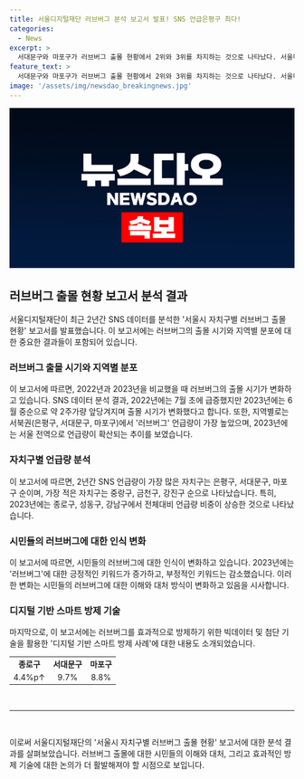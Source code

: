 ```yaml
---
title: 서울디지털재단 러브버그 분석 보고서 발표! SNS 언급은평구 최다!
categories:
  - News
excerpt: >
  서대문구와 마포구가 러브버그 출몰 현황에서 2위와 3위를 차지하는 것으로 나타났다. 서울디지털재단은 SNS 데이터 분석을 통해 서울시 자치구별 러브버그 출몰 시기와 분포를 분석한 보고서를 발표했다. 2022년과 2023년에 언급량이 가장 높은 자치구는 은평구, 서대문구, 마포구로 나타났으며, 올해 전체 대비 언급량이 상승한 자치구는 종로구, 성동구, 강남구였다. 시민들의 대처가 긍정적으로 변화하고 있으며, 관련 기술을 활용한 스마트 방제 사례도 소개되었다.
feature_text: >
  서대문구와 마포구가 러브버그 출몰 현황에서 2위와 3위를 차지하는 것으로 나타났다. 서울디지털재단은 SNS 데이터 분석을 통해 서울시 자치구별 러브버그 출몰 시기와 분포를 분석한 보고서를 발표했다. 2022년과 2023년에 언급량이 가장 높은 자치구는 은평구, 서대문구, 마포구로 나타났으며, 올해 전체 대비 언급량이 상승한 자치구는 종로구, 성동구, 강남구였다. 시민들의 대처가 긍정적으로 변화하고 있으며, 관련 기술을 활용한 스마트 방제 사례도 소개되었다.
image: '/assets/img/newsdao_breakingnews.jpg'
---
```


<p><img src="/assets/img/newsdao_breakingnews.jpg" alt="pcversion 속보" /></p>

<h2 data-ke-size="size26">러브버그 출몰 현황 보고서 분석 결과</h2>

<p data-ke-size="size16">서울디지털재단이 최근 2년간 SNS 데이터를 분석한 '서울시 자치구별 러브버그 출몰 현황' 보고서를 발표했습니다. 이 보고서에는 러브버그의 출몰 시기와 지역별 분포에 대한 중요한 결과들이 포함되어 있습니다.</p>

<h3 data-ke-size="size24">러브버그 출몰 시기와 지역별 분포</h3>

<p data-ke-size="size16">이 보고서에 따르면, 2022년과 2023년을 비교했을 때 러브버그의 출몰 시기가 변화하고 있습니다. SNS 데이터 분석 결과, 2022년에는 7월 초에 급증했지만 2023년에는 6월 중순으로 약 2주가량 앞당겨지며 출몰 시기가 변화했다고 합니다. 또한, 지역별로는 서북권(은평구, 서대문구, 마포구)에서 '러브버그' 언급량이 가장 높았으며, 2023년에는 서울 전역으로 언급량이 확산되는 추이를 보였습니다.</p>

<h3 data-ke-size="size24">자치구별 언급량 분석</h3>

<p data-ke-size="size16">이 보고서에 따르면, 2년간 SNS 언급량이 가장 많은 자치구는 은평구, 서대문구, 마포구 순이며, 가장 적은 자치구는 중랑구, 금천구, 강진구 순으로 나타났습니다. 특히, 2023년에는 종로구, 성동구, 강남구에서 전체대비 언급량 비중이 상승한 것으로 나타났습니다.</p>

<h3 data-ke-size="size24">시민들의 러브버그에 대한 인식 변화</h3>

<p data-ke-size="size16">이 보고서에 따르면, 시민들의 러브버그에 대한 인식이 변화하고 있습니다. 2023년에는 '러브버그'에 대한 긍정적인 키워드가 증가하고, 부정적인 키워드는 감소했습니다. 이러한 변화는 시민들의 러브버그에 대한 이해와 대처 방식이 변화하고 있음을 시사합니다.</p>

<h3 data-ke-size="size24">디지털 기반 스마트 방제 기술</h3>

<p data-ke-size="size16">마지막으로, 이 보고서에는 러브버그를 효과적으로 방제하기 위한 빅데이터 및 첨단 기술을 활용한 '디지털 기반 스마트 방제 사례'에 대한 내용도 소개되었습니다.</p>

<table>
  <tr>
    <td style="text-align: center; height: 17px;"><b>종로구</b></td>
    <td style="text-align: center; height: 17px;"><b>서대문구</b></td>
    <td style="text-align: center; height: 17px;"><b>마포구</b></td>
  </tr>
  <tr>
    <td style="text-align: center; height: 17px;">4.4%p↑</td>
    <td style="text-align: center; height: 17px;">9.7%</td>
    <td style="text-align: center; height: 17px;">8.8%</td>
  </tr>
</table>

<p data-ke-size="size16">&nbsp;</p>

<hr>

<p data-ke-size="size16">&nbsp;</p>

<p data-ke-size="size16">이로써 서울디지털재단의 '서울시 자치구별 러브버그 출몰 현황' 보고서에 대한 분석 결과를 살펴보았습니다. 러브버그 출몰에 대한 시민들의 이해와 대처, 그리고 효과적인 방제 기술에 대한 논의가 더 활발해져야 할 시점으로 보입니다.</p>

